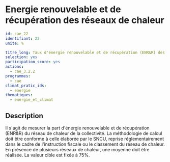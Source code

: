 # Energie renouvelable et de récupération des réseaux de chaleur
```yaml
id: cae_22
identifiant: 22
unite: %

titre_long: Taux d'énergie renouvelable et de récupération (ENR&R) des réseaux de chaleur sur le territoire
selection: yes
participation_score: yes
actions:
  - cae_3.2.2
programmes:
  - cae
climat_pratic_ids:
  - energie
thematiques:
  - energie_et_climat
```
## Description
Il s'agit de mesurer la part d'énergie renouvelable et de récupération (ENR&R) du réseau de chaleur de la collectivité. La méthodologie de calcul doit être conforme à celle élaborée par le SNCU, reprise réglementairement dans le cadre de l'instruction fiscale ou le classement du réseau de chaleur. En présence de plusieurs réseaux de chaleur, une moyenne doit être réalisée. 
La valeur cible est fixée à 75%.
